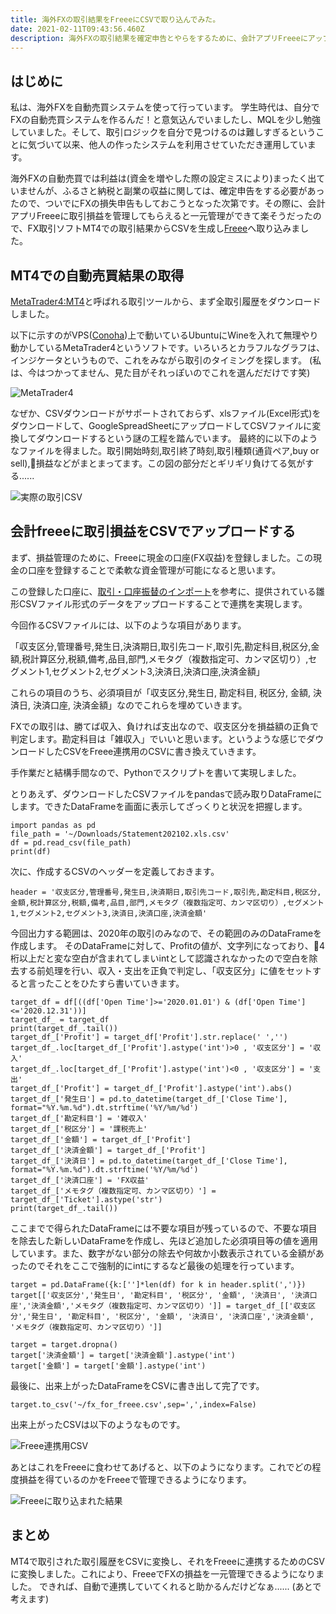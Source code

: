 ```yaml
---
title: 海外FXの取引結果をFreeeにCSVで取り込んでみた。
date: 2021-02-11T09:43:56.460Z
description: 海外FXの取引結果を確定申告とやらをするために、会計アプリFreeeにアップロードした話。Freeeには、CSVアップロード機能があるので、MT4からダウンロードした取引結果をもとにCSVファイルを生成してアップロードした。
---
```

## はじめに

私は、海外FXを自動売買システムを使って行っています。
学生時代は、自分でFXの自動売買システムを作るんだ！と意気込んでいましたし、MQLを少し勉強していました。そして、取引ロジックを自分で見つけるのは難しすぎるということに気づいて以来、他人の作ったシステムを利用させていただき運用しています。

海外FXの自動売買では利益は(資金を増やした際の設定ミスにより)まったく出ていませんが、ふるさと納税と副業の収益に関しては、確定申告をする必要があったので、ついでにFXの損失申告もしておこうとなった次第です。その際に、会計アプリFreeeに取引損益を管理してもらえると一元管理ができて楽そうだったので、FX取引ソフトMT4での取引結果からCSVを生成し[Freee](https://www.freee.co.jp/)へ取り込みました。

## MT4での自動売買結果の取得

[MetaTrader4:MT4](https://www.metatrader4.com/ja)と呼ばれる取引ツールから、まず全取引履歴をダウンロードしました。

以下に示すのがVPS([Conoha](https://www.conoha.jp/vps/?btn_id=header_vps))上で動いているUbuntuにWineを入れて無理やり動かしているMetaTrader4というソフトです。いろいろとカラフルなグラフは、インジケータというもので、これをみながら取引のタイミングを探します。
(私は、今はつかってません、見た目がそれっぽいのでこれを選んだだけです笑)

![MetaTrader4](/images/uploaded/20210211-193738.png)

なぜか、CSVダウンロードがサポートされておらず、xlsファイル(Excel形式)をダウンロードして、GoogleSpreadSheetにアップロードしてCSVファイルに変換してダウンロードするという謎の工程を踏んでいます。
最終的に以下のようなファイルを得ました。取引開始時刻,取引終了時刻,取引種類(通貨ペア,buy or sell),損益などがまとまってます。この図の部分だとギリギリ負けてる気がする...... 

![実際の取引CSV](/images/uploaded/20210211-200044.png)

## 会計freeeに取引損益をCSVでアップロードする

まず、損益管理のために、Freeeに現金の口座(FX収益)を登録しました。この現金の口座を登録することで柔軟な資金管理が可能になると思います。

この登録した口座に、[取引・口座振替のインポート](https://support.freee.co.jp/hc/ja/articles/202847320?_ga=2.130420360.684241821.1613031431-1312080387.1612684829)を参考に、提供されている雛形CSVファイル形式のデータをアップロードすることで連携を実現します。

今回作るCSVファイルには、以下のような項目があります。

「収支区分,管理番号,発生日,決済期日,取引先コード,取引先,勘定科目,税区分,金額,税計算区分,税額,備考,品目,部門,メモタグ（複数指定可、カンマ区切り）,セグメント1,セグメント2,セグメント3,決済日,決済口座,決済金額」

これらの項目のうち、必須項目が「収支区分,発生日, 勘定科目, 税区分, 金額, 決済日, 決済口座, 決済金額」なのでこれらを埋めていきます。

FXでの取引は、勝てば収入、負ければ支出なので、収支区分を損益額の正負で判定します。勘定科目は「雑収入」でいいと思います。というような感じでダウンロードしたCSVをFreee連携用のCSVに書き換えていきます。

手作業だと結構手間なので、Pythonでスクリプトを書いて実現しました。

とりあえず、ダウンロードしたCSVファイルをpandasで読み取りDataFrameにします。できたDataFrameを画面に表示してざっくりと状況を把握します。

```ipynb
import pandas as pd 
file_path = '~/Downloads/Statement202102.xls.csv'
df = pd.read_csv(file_path)
print(df)
```

次に、作成するCSVのヘッダーを定義しておきます。

```ipynb
header = '収支区分,管理番号,発生日,決済期日,取引先コード,取引先,勘定科目,税区分,金額,税計算区分,税額,備考,品目,部門,メモタグ（複数指定可、カンマ区切り）,セグメント1,セグメント2,セグメント3,決済日,決済口座,決済金額'
```

今回出力する範囲は、2020年の取引のみなので、その範囲のみのDataFrameを作成します。
そのDataFrameに対して、Profitの値が、文字列になっており、4桁以上だと変な空白が含まれてしまいintとして認識されなかったので空白を除去する前処理を行い、収入・支出を正負で判定し、「収支区分」に値をセットすると言ったことをひたすら書いていきます。

```ipynb
target_df = df[((df['Open Time']>='2020.01.01') & (df['Open Time']<='2020.12.31'))]
target_df_ = target_df
print(target_df_.tail())
target_df_['Profit'] = target_df['Profit'].str.replace(' ','')
target_df_.loc[target_df_['Profit'].astype('int')>0 , '収支区分'] = '収入'
target_df_.loc[target_df_['Profit'].astype('int')<0 , '収支区分'] = '支出'
target_df_['Profit'] = target_df_['Profit'].astype('int').abs()
target_df_['発生日'] = pd.to_datetime(target_df_['Close Time'], format="%Y.%m.%d").dt.strftime('%Y/%m/%d')
target_df_['勘定科目'] = '雑収入'
target_df_['税区分'] = '課税売上'
target_df_['金額'] = target_df_['Profit']
target_df_['決済金額'] = target_df_['Profit']
target_df_['決済日'] = pd.to_datetime(target_df_['Close Time'], format="%Y.%m.%d").dt.strftime('%Y/%m/%d')
target_df_['決済口座'] = 'FX収益'
target_df_['メモタグ（複数指定可、カンマ区切り）'] = target_df_['Ticket'].astype('str')
print(target_df_.tail())
```

ここまでで得られたDataFrameには不要な項目が残っているので、不要な項目を除去した新しいDataFrameを作成し、先ほど追加した必須項目等の値を適用しています。また、数字がない部分の除去や何故か小数表示されている金額があったのでそれをここで強制的にintにするなど最後の処理を行っています。

```ipynb
target = pd.DataFrame({k:['']*len(df) for k in header.split(',')})
target[['収支区分','発生日', '勘定科目', '税区分', '金額', '決済日', '決済口座','決済金額','メモタグ（複数指定可、カンマ区切り）']] = target_df_[['収支区分','発生日', '勘定科目', '税区分', '金額', '決済日', '決済口座','決済金額', 'メモタグ（複数指定可、カンマ区切り）']]

target = target.dropna()
target['決済金額'] = target['決済金額'].astype('int')
target['金額'] = target['金額'].astype('int')
```

最後に、出来上がったDataFrameをCSVに書き出して完了です。

```ipynb
target.to_csv('~/fx_for_freee.csv',sep=',',index=False)
```

出来上がったCSVは以下のようなものです。

![Freee連携用CSV](/images/uploaded/20210211-203222.png)

あとはこれをFreeeに食わせてあげると、以下のようになります。これでどの程度損益を得ているのかをFreeeで管理できるようになります。

![Freeeに取り込まれた結果](/images/uploaded/20210211-203647.png)

## まとめ
MT4で取引された取引履歴をCSVに変換し、それをFreeeに連携するためのCSVに変換しました。これにより、FreeeでFXの損益を一元管理できるようになりました。
できれば、自動で連携していてくれると助かるんだけどなぁ...... (あとで考えます)
